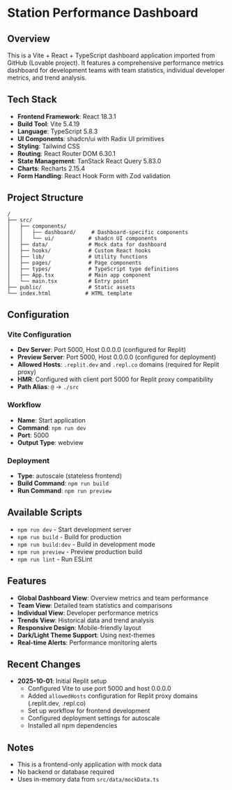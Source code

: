 # Station Performance Dashboard

## Overview
This is a Vite + React + TypeScript dashboard application imported from GitHub (Lovable project). It features a comprehensive performance metrics dashboard for development teams with team statistics, individual developer metrics, and trend analysis.

## Tech Stack
- **Frontend Framework**: React 18.3.1
- **Build Tool**: Vite 5.4.19
- **Language**: TypeScript 5.8.3
- **UI Components**: shadcn/ui with Radix UI primitives
- **Styling**: Tailwind CSS
- **Routing**: React Router DOM 6.30.1
- **State Management**: TanStack React Query 5.83.0
- **Charts**: Recharts 2.15.4
- **Form Handling**: React Hook Form with Zod validation

## Project Structure
```
/
├── src/
│   ├── components/
│   │   ├── dashboard/     # Dashboard-specific components
│   │   └── ui/           # shadcn UI components
│   ├── data/             # Mock data for dashboard
│   ├── hooks/            # Custom React hooks
│   ├── lib/              # Utility functions
│   ├── pages/            # Page components
│   ├── types/            # TypeScript type definitions
│   ├── App.tsx           # Main app component
│   └── main.tsx          # Entry point
├── public/               # Static assets
└── index.html           # HTML template
```

## Configuration

### Vite Configuration
- **Dev Server**: Port 5000, Host 0.0.0.0 (configured for Replit)
- **Preview Server**: Port 5000, Host 0.0.0.0 (configured for deployment)
- **Allowed Hosts**: `.replit.dev` and `.repl.co` domains (required for Replit proxy)
- **HMR**: Configured with client port 5000 for Replit proxy compatibility
- **Path Alias**: `@` → `./src`

### Workflow
- **Name**: Start application
- **Command**: `npm run dev`
- **Port**: 5000
- **Output Type**: webview

### Deployment
- **Type**: autoscale (stateless frontend)
- **Build Command**: `npm run build`
- **Run Command**: `npm run preview`

## Available Scripts
- `npm run dev` - Start development server
- `npm run build` - Build for production
- `npm run build:dev` - Build in development mode
- `npm run preview` - Preview production build
- `npm run lint` - Run ESLint

## Features
- **Global Dashboard View**: Overview metrics and team performance
- **Team View**: Detailed team statistics and comparisons
- **Individual View**: Developer performance metrics
- **Trends View**: Historical data and trend analysis
- **Responsive Design**: Mobile-friendly layout
- **Dark/Light Theme Support**: Using next-themes
- **Real-time Alerts**: Performance monitoring alerts

## Recent Changes
- **2025-10-01**: Initial Replit setup
  - Configured Vite to use port 5000 and host 0.0.0.0
  - Added `allowedHosts` configuration for Replit proxy domains (.replit.dev, .repl.co)
  - Set up workflow for frontend development
  - Configured deployment settings for autoscale
  - Installed all npm dependencies

## Notes
- This is a frontend-only application with mock data
- No backend or database required
- Uses in-memory data from `src/data/mockData.ts`
